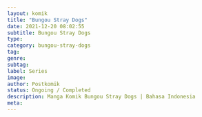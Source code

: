 ```yaml
---
layout: komik
title: "Bungou Stray Dogs"
date: 2021-12-20 08:02:55
subtitle: Bungou Stray Dogs
type: 
category: bungou-stray-dogs
tag: 
genre: 
subtag: 
label: Series
image: 
author: Postkomik
status: Ongoing / Completed
description: Manga Komik Bungou Stray Dogs | Bahasa Indonesia
meta: 
---
```

